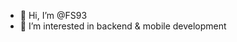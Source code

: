 - 👋 Hi, I’m @FS93
- 👀 I’m interested in backend & mobile development

<!---
FS93/FS93 is a ✨ special ✨ repository because its `README.md` (this file) appears on your GitHub profile.
You can click the Preview link to take a look at your changes.
--->
